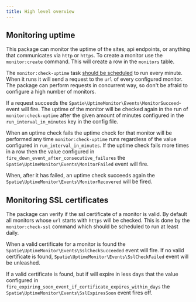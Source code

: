 ```yaml
---
title: High level overview
---
```


## Monitoring uptime

This package can monitor the uptime of the sites, api endpoints, or anything that communicates via `http` or `https`. To create a monitor use the `monitor:create` command. This will create a row in the `monitors`  table. 

The `monitor:check-uptime` task [should be scheduled](https://docs.spatie.be/laravel-uptime-monitor/v1/installation-and-setup#scheduling) to run every minute. When it runs it will send a request to the `url`  of every configured monitor. The package can perform requests in concurrent way, so don't be afraid to configure a high number of monitors.
   
 If a request succeeds the `Spatie\UptimeMonitor\Events\MonitorSucceed`-event will fire. The uptime of the monitor will be checked again in the run of `monitor:check-uptime` after the given amount of minutes configured in the `run_interval_in_minutes` key in the config file.

When an uptime check fails the uptime check for that monitor will be performed any time `monitor:check-uptime` runs regardless of the value configured in `run_interval_in_minutes`.
If the uptime check fails more times in a row then the value configured in `fire_down_event_after_consecutive_failures` the `Spatie\UptimeMonitor\Events\MonitorFailed` event will fire. 

When, after it has failed, an uptime check succeeds again the `Spatie\UptimeMonitor\Events\MonitorRecovered` will be fired.

## Monitoring SSL certificates

The package can verify if the ssl certificate of a monitor is valid. By default all monitors whose `url` starts with `https` will be checked. This is done by the `monitor:check-ssl` command which should be scheduled to run at least daily. 

When a valid certificate for a monitor is found the `Spatie\UptimeMonitor\Events\SslCheckSucceeded` event will fire. If no valid certificate is found, `Spatie\UptimeMonitor\Events\SslCheckFailed` event will be unleashed. 
 
 If a valid certificate is found, but if will expire in less days that the value configured in `fire_expiring_soon_event_if_certificate_expires_within_days` the `Spatie\UptimeMonitor\Events\SslExpiresSoon` event fires off.
